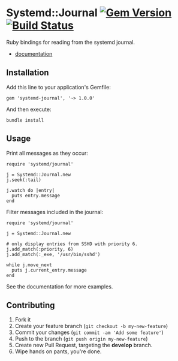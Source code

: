 # Systemd::Journal [![Gem Version](https://badge.fury.io/rb/systemd-journal.png)](http://badge.fury.io/rb/systemd-journal)  [![Build Status](https://travis-ci.org/ledbettj/systemd-journal.png?branch=develop)](https://travis-ci.org/ledbettj/systemd-journal)

Ruby bindings for reading from the systemd journal.

* [documentation](http://rubydoc.info/gems/systemd-journal)

## Installation

Add this line to your application's Gemfile:

    gem 'systemd-journal', '~> 1.0.0'

And then execute:

    bundle install

## Usage

Print all messages as they occur:

    require 'systemd/journal'
    
    j = Systemd::Journal.new
    j.seek(:tail)

    j.watch do |entry|
      puts entry.message
    end

Filter messages included in the journal:

    require 'systemd/journal'

    j = Systemd::Journal.new

    # only display entries from SSHD with priority 6.
    j.add_match(:priority, 6)
    j.add_match(:_exe, '/usr/bin/sshd')

    while j.move_next
      puts j.current_entry.message
    end

See the documentation for more examples.

## Contributing

1. Fork it
2. Create your feature branch (`git checkout -b my-new-feature`)
3. Commit your changes (`git commit -am 'Add some feature'`)
4. Push to the branch (`git push origin my-new-feature`)
5. Create new Pull Request, targeting the __develop__ branch.
6. Wipe hands on pants, you're done.

